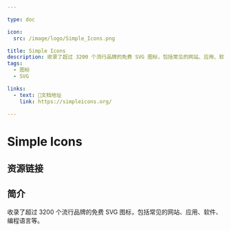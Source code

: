 ```yaml
---

type: doc

icon:
  src: /image/logo/Simple_Icons.png

title: Simple Icons
description: 收录了超过 3200 个流行品牌的免费 SVG 图标，包括常见的网站、应用、软件、编程语言等。
tags:
  - 图标
  - SVG

links:
  - text: 📖文档地址
    link: https://simpleicons.org/

---
```


<ShowLogo />

# Simple Icons

<ShowTags />

<ShowBreadcrumb />

## 资源链接

<ShowLinks />

## 简介

收录了超过 3200 个流行品牌的免费 SVG 图标，包括常见的网站、应用、软件、编程语言等。
